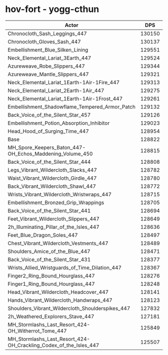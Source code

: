 # hov-fort - yogg-cthun
| Actor | DPS | Increase |
|---|:---:|:---:|
|Chronocloth_Sash_Leggings_447|130150|1.03%|
|Chronocloth_Gloves_Sash_447|130137|1.02%|
|Embellishment_Blue_Silken_Lining|129551|0.57%|
|Neck_Elemental_Lariat_3Earth_447|129524|0.54%|
|Azureweave_Robe_Slippers_447|129344|0.41%|
|Azureweave_Mantle_Slippers_447|129321|0.39%|
|Neck_Elemental_Lariat_1Earth-1Air-1Fire_447|129313|0.38%|
|Neck_Elemental_Lariat_2Earth-1Air_447|129275|0.35%|
|Neck_Elemental_Lariat_1Earth-1Air-1Frost_447|129261|0.34%|
|Embellishment_Shadowflame_Tempered_Armor_Patch|129132|0.24%|
|Back_Voice_of_the_Silent_Star_457|129126|0.24%|
|Embellishment_Potion_Absorption_Inhibitor|129023|0.16%|
|Head_Hood_of_Surging_Time_447|128954|0.10%|
|Base|128822|0.00%|
|MH_Spore_Keepers_Baton_447-OH_Echos_Maddening_Volume_450|128815|-0.01%|
|Back_Voice_of_the_Silent_Star_444|128808|-0.01%|
|Legs_Vibrant_Wildercloth_Slacks_447|128782|-0.03%|
|Waist_Vibrant_Wildercloth_Girdle_447|128780|-0.03%|
|Back_Vibrant_Wildercloth_Shawl_447|128772|-0.04%|
|Wrists_Vibrant_Wildercloth_Wristwraps_447|128715|-0.08%|
|Embellishment_Bronzed_Grip_Wrappings|128705|-0.09%|
|Back_Voice_of_the_Silent_Star_441|128694|-0.10%|
|Feet_Vibrant_Wildercloth_Slippers_447|128649|-0.13%|
|2h_Illuminating_Pillar_of_the_Isles_447|128636|-0.14%|
|Feet_Blue_Dragon_Soles_447|128497|-0.25%|
|Chest_Vibrant_Wildercloth_Vestments_447|128489|-0.26%|
|Shoulders_Amice_of_the_Blue_447|128471|-0.27%|
|Back_Voice_of_the_Silent_Star_431|128377|-0.35%|
|Wrists_Allied_Wristguards_of_Time_Dilation_447|128367|-0.35%|
|Finger2_Ring_Bound_Hourglass_447|128276|-0.42%|
|Finger1_Ring_Bound_Hourglass_447|128248|-0.45%|
|Head_Vibrant_Wildercloth_Headcover_447|128141|-0.53%|
|Hands_Vibrant_Wildercloth_Handwraps_447|128123|-0.54%|
|Shoulders_Vibrant_Wildercloth_Shoulderspikes_447|127832|-0.77%|
|2h_Weathered_Explorers_Stave_447|127181|-1.27%|
|MH_Stormlashs_Last_Resort_424-OH_Witherrot_Tome_447|125849|-2.31%|
|MH_Stormlashs_Last_Resort_424-OH_Crackling_Codex_of_the_Isles_447|125507|-2.57%|
